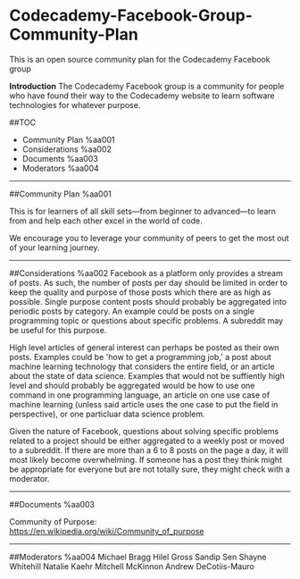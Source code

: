 # Codecademy-Facebook-Group-Community-Plan
This is an open source community plan for the Codecademy Facebook group


**Introduction**
The Codecademy Facebook group is a community for people who have found their way to the Codecademy website to learn software technologies for whatever purpose.

##TOC
- Community Plan    %aa001
- Considerations    %aa002
- Documents         %aa003
- Moderators        %aa004

-------------------------------
##Community Plan    %aa001

This is for learners of all skill sets—from beginner to advanced—to learn from and help each other excel in the world of code.

We encourage you to leverage your community of peers to get the most out of your learning journey.


-------------------------------
##Considerations    %aa002
Facebook as a platform only provides a stream of posts. As such, the number of posts per day should be limited in order to keep the quality and purpose of those posts which there are as high as possible. Single purpose content posts should probably be aggregated into periodic posts by category. An example could be posts on a single programming topic or questions about specific problems. A subreddit may be useful for this purpose. 

High level articles of general interest can perhaps be posted as their own posts. Examples could be 'how to get a programming job,' a post about machine learning technology that considers the entire field, or an article about the state of data science. Examples that would not be suffiently high level and should probably be aggregated would be how to use one command in one programming language, an article on one use case of machine learning (unless said article uses the one case to put the field in perspective), or one particluar data science problem.

Given the nature of Facebook, questions about solving specific problems related to a project should be either aggregated to a weekly post or moved to a subreddit. If there are more than a 6 to 8 posts on the page a day, it will most likely become overwhelming. If someone has a post they think might be appropriate for everyone but are not totally sure, they might check with a moderator.


-------------------------------
##Documents        %aa003

Community of Purpose:
https://en.wikipedia.org/wiki/Community_of_purpose

-------------------------------
##Moderators      %aa004
Michael Bragg
Hilel Gross
Sandip Sen
Shayne Whitehill
Natalie Kaehr
Mitchell McKinnon
Andrew DeCotiis-Mauro
